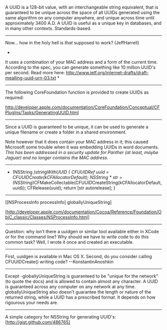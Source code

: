 A UUID is a 128-bit value, with an interchangeable string equivalent, that is guaranteed to be unique across the space of all UUIDs generated using the same algorithm on any computer anywhere, and unique across time until approximately 3400 A.D. A UUID is useful as a unique key in databases, and in many other contexts. Standards-based.

----

Now... how in the holy hell is *that* supposed to work? (JeffHarrell)

*
It uses a combination of your MAC address and a form of the current time. According to the spec, you can generate something like 10 million UUID's per second. Read more here: http://www.ietf.org/internet-drafts/draft-mealling-uuid-urn-03.txt
*

----

The following CoreFoundation function is provided to create UUIDs as required:

http://developer.apple.com/documentation/CoreFoundation/Conceptual/CFPlugIns/Tasks/GeneratingUUID.html

----

Since a UUID is guaranteed to be unique, it can be used to generate a unique filename or create a folder in a shared environment.

Note however that it does contain your MAC address in it; this caused Microsoft some trouble when it was embedding UUIDs in word documents. *This has been addressed in a security update for Panther (at least, maybe Jaguar) and no longer contains the MAC address.*

----

    
+ (NSString *)stringWithUUID
{
	CFUUIDRef uuid = CFUUIDCreate(kCFAllocatorDefault);
	NSString * str = (NSString*)CFMakeCollectable(CFUUIDCreateString(kCFAllocatorDefault, uuid));
	CFRelease(uuid);
	return [str autorelease];
}


----

    
[[NSProcessInfo processInfo] globallyUniqueString]


[http://developer.apple.com/documentation/Cocoa/Reference/Foundation/ObjC_classic/Classes/NSProcessInfo.html]

----

Question: why isn't there a uuidgen or similar tool available either in XCode or for the command line?  Why should we have to write code to do this common task?  Well, I wrote it once and created an executable.

----

First, uuidgen is available in Mac OS X. Second, do you consider calling CFUUIDCreate() writing code? --KonstantinAnoshkin

----

Except -globallyUniqueString is guaranteed to be "unique for the network" (to quote the docs) and is allowed to contain almost any character. A UUID is guaranteed across any computer on any network at any time. globallyUniqueString also doesn't guarantee the length or nature of the returned string, while a UUID has a prescribed format. It depends on how rigourous your needs are.

----

A simple category for NSString for generating UUID's: [http://gist.github.com/486765]
